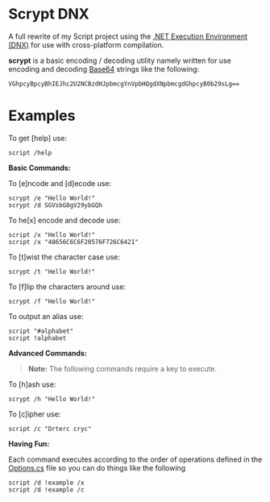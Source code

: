# Scrypt DNX
A full rewrite of my Script project using the [.NET Execution Environment (DNX)](http://bit.ly/1ZgvoeL) for use with cross-platform compilation.

**scrypt** is a basic encoding / decoding utility namely written for use encoding and decoding [Base64](https://en.wikipedia.org/wiki/Base64) strings like the following:

```
VGhpcyBpcyBhIEJhc2U2NCBzdHJpbmcgYnVpbHQgdXNpbmcgdGhpcyB0b29sLg==
```

# Examples

To get [help] use:
```
script /help
```

**Basic Commands:**

To [e]ncode and [d]ecode use:
```
scrypt /e "Hello World!"
scrypt /d SGVsbG8gV29ybGQh
```

To he[x] encode and decode use:
```
script /x "Hello World!"
script /x "48656C6C6F20576F726C6421"
```

To [t]wist the character case use:
```
scrypt /t "Hello World!"
```
To [f]lip the characters around use:
```
scrypt /f "Hello World!"
```

To output an alias use:
```
script "#alphabet"
script !alphabet
```

**Advanced Commands:**

> **Note:** The following commands require a key to execute.

To [h]ash use:
```
scrypt /h "Hello World!"
```

To [c]ipher use:
```
script /c "Drterc cryc"
```

**Having Fun:**

Each command executes according to the order of operations defined in the [Options.cs](https://github.com/d1srupt0r/scryptdnx/blob/master/src/CommandLine/Options.cs) file so you can do things like the following

```
script /d !example /x
script /d !example /c
```